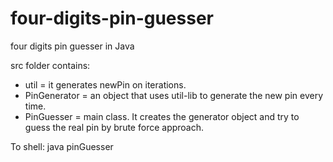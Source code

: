 # four-digits-pin-guesser
four digits pin guesser in Java

src folder contains:
- util = it generates newPin on iterations.
- PinGenerator = an object that uses util-lib to generate the new pin every time.
- PinGuesser = main class. It creates the generator object and try to guess the real pin by brute force approach.

To shell: java pinGuesser
